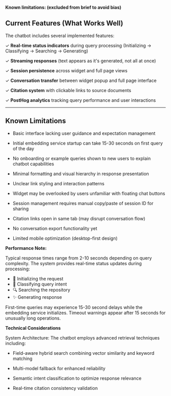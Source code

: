 **Known limitations: (excluded from brief to avoid bias)**

## Current Features (What Works Well)

The chatbot includes several implemented features:

✓ **Real-time status indicators** during query processing (Initializing → Classifying → Searching → Generating)

✓ **Streaming responses** (text appears as it\'s generated, not all at once)

✓ **Session persistence** across widget and full page views

✓ **Conversation transfer** between widget popup and full page interface

✓ **Citation system** with clickable links to source documents

✓ **PostHog analytics** tracking query performance and user interactions

---

## Known Limitations

- Basic interface lacking user guidance and expectation management

- Initial embedding service startup can take 15-30 seconds on first query of the day

- No onboarding or example queries shown to new users to explain chatbot capabilities

- Minimal formatting and visual hierarchy in response presentation

- Unclear link styling and interaction patterns

- Widget may be overlooked by users unfamiliar with floating chat buttons

- Session management requires manual copy/paste of session ID for sharing

- Citation links open in same tab (may disrupt conversation flow)

- No conversation export functionality yet

- Limited mobile optimization (desktop-first design)

**Performance Note:**

Typical response times range from 2-10 seconds depending on query complexity. The system provides real-time status updates during processing:

- 🔄 Initializing the request
- 🧠 Classifying query intent
- 🔍 Searching the repository
- ✨ Generating response

First-time queries may experience 15-30 second delays while the embedding service initializes. Timeout warnings appear after 15 seconds for unusually long operations.

**Technical Considerations**

System Architecture: The chatbot employs advanced retrieval techniques
including:

- Field-aware hybrid search combining vector similarity and keyword
  matching

- Multi-model fallback for enhanced reliability

- Semantic intent classification to optimize response relevance

- Real-time citation consistency validation

